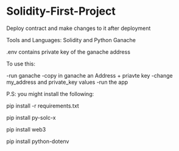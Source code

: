 # Solidity-First-Project
Deploy contract and make changes to it after deployment

Tools and Languages:
Solidity and Python
Ganache

.env contains private key of the ganache address

To use this:

-run ganache
-copy in ganache an Address + priavte key
-change my_address and private_key values
-run the app

P.S: you might install the following: 

pip install -r requirements.txt

pip install py-solc-x

pip install web3

pip install python-dotenv 

